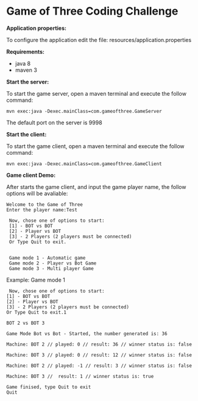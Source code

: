 # Game of Three Coding Challenge

**Application properties:**

To configure the application edit the file: resources/application.properties

**Requirements:**

- java 8 
- maven 3

**Start the server:**

To start the game server, open a maven terminal and execute the follow command:
```
mvn exec:java -Dexec.mainClass=com.gameofthree.GameServer
```
The default port on the server is 9998


**Start the client:**

To start the game client, open a maven terminal and execute the follow command:
```
mvn exec:java -Dexec.mainClass=com.gameofthree.GameClient
```

**Game client Demo:**

After starts the game client, and input the game player name, the follow options will be avaliable:
```
Welcome to the Game of Three
Enter the player name:Test

 Now, chose one of options to start:
 [1] - BOT vs BOT
 [2] - Player vs BOT
 [3] - 2 Players (2 players must be connected)
 Or Type Quit to exit.
 
 
 Game mode 1 - Automatic game
 Game mode 2 - Player vs Bot Game
 Game mode 3 - Multi player Game
``` 
 Example: Game mode 1
 ```
  Now, chose one of options to start:
 [1] - BOT vs BOT
 [2] - Player vs BOT
 [3] - 2 Players (2 players must be connected)
 Or Type Quit to exit.1

BOT 2 vs BOT 3

Game Mode Bot vs Bot - Started, the number generated is: 36

 Machine: BOT 2 // played: 0 // result: 36 // winner status is: false

 Machine: BOT 3 // played: 0 // result: 12 // winner status is: false

 Machine: BOT 2 // played: -1 // result: 3 // winner status is: false

 Machine: BOT 3 //  result: 1 // winner status is: true

Game finised, type Quit to exit
Quit
```
